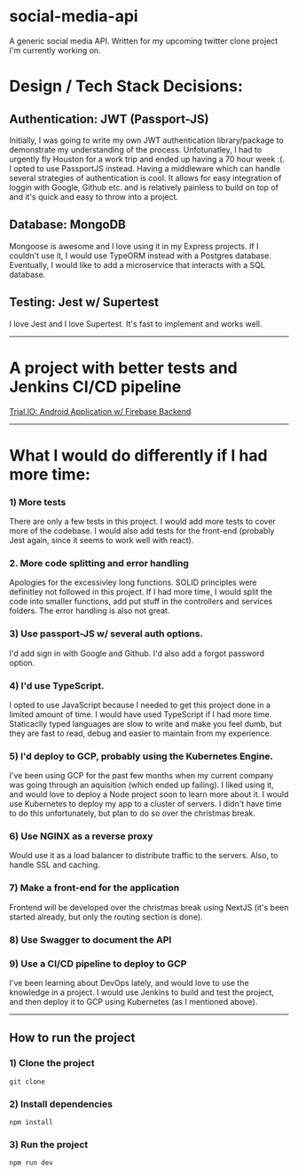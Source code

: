 # social-media-api

A generic social media API. Written for my upcoming twitter clone project I'm currently working on.


# Design / Tech Stack Decisions:

## Authentication: JWT (Passport-JS)
Initially, I was going to write my own JWT authentication library/package to demonstrate my understanding of the process. Unfotunatley, I had to urgently fly Houston for a work trip and ended up having a 70 hour week :(.
I opted to use PassportJS instead. Having a middleware which can handle several strategies of authentication is cool. It allows for easy integration of loggin with Google, Github etc. and is relatively painless to build on top of and it's quick and easy to throw into a project.

## Database: MongoDB
Mongoose is awesome and I love using it in my Express projects. If I couldn't use it, I would use TypeORM instead with a Postgres database. Eventually, I would like to add a microservice that interacts with a SQL database. 

## Testing: Jest w/ Supertest
I love Jest and I love Supertest. It's fast to implement and works well.

---

# A project with better tests and Jenkins CI/CD pipeline

[Trial.IO: Android Application w/ Firebase Backend](https://github.com/CMPUT301W21T28/trialio)

---

# What I would do differently if I had more time:

### 1) More tests
There are only a few tests in this project. I would add more tests to cover more of the codebase. I would also add tests for the front-end (probably Jest again, since it seems to work well with react).

### 2. More code splitting and error handling
Apologies for the excessivley long functions. SOLID principles were definitley not followed in this project. If I had more time, I would split the code into smaller functions, add put stuff in the controllers and services folders. The error handling is also not great.
### 3) Use passport-JS w/ several auth options.
I'd add sign in with Google and Github. I'd also add a forgot password option.

### 4) I'd use TypeScript.
I opted to use JavaScript because I needed to get this project done in a limited amount of time. I would have used TypeScript if I had more time. Staticaclly typed languages are slow to write and make you feel dumb, but they are fast to read, debug and easier to maintain from my experience. 

### 5) I'd deploy to GCP, probably using the Kubernetes Engine.
I've been using GCP for the past few months when my current company was going through an aquisition (which ended up failing). I liked using it, and would love to deploy a Node project soon to learn more about it. I would use Kubernetes to deploy my app to a cluster of servers.  I didn't have time to do this unfortunately, but plan to do so over the christmas break.

### 6) Use NGINX as a reverse proxy
Would use it as a load balancer to distribute traffic to the servers. Also, to handle SSL and caching. 

### 7) Make a front-end for the application
Frontend will be developed over the christmas break using NextJS (it's been started already, but only the routing section is done).

### 8) Use Swagger to document the API

### 9) Use a CI/CD pipeline to deploy to GCP
I've been learning about DevOps lately, and would love to use the knowledge in a project. I would use Jenkins to build and test the project, and then deploy it to GCP using Kubernetes (as I mentioned above).

---

## How to run the project

### 1) Clone the project
``` git clone ```

### 2) Install dependencies
``` npm install ```

### 3) Run the project
``` npm run dev ```